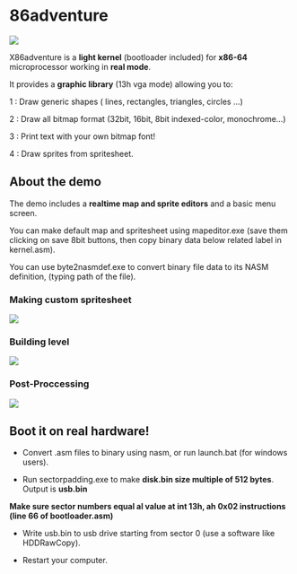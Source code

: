 # 86adventure
![](git-content/intro.gif)

X86adventure is a **light kernel** (bootloader included) for **x86-64** microprocessor working in **real mode**.

It provides a **graphic library** (13h vga mode)  allowing you to:

1 : Draw generic shapes ( lines, rectangles, triangles, circles ...)

2 : Draw all bitmap format (32bit, 16bit, 8bit indexed-color, monochrome...)

3 : Print text with your own bitmap font!

4 : Draw sprites from spritesheet.



## About the demo 

The demo includes a **realtime map and sprite editors** and a basic menu screen.

You can make default map and spritesheet using mapeditor.exe (save them clicking on save 8bit buttons, then copy binary data below related label in kernel.asm).

You can use byte2nasmdef.exe to convert binary file data to its NASM definition, (typing path of the file). 
 
### Making custom spritesheet
![](git-content/spediting.gif)

### Building level
![](git-content/mapediting.gif)

### Post-Proccessing
![](git-content/postproc.gif)

## Boot it on real hardware! 

- Convert .asm files to binary using nasm, or run launch.bat (for windows users). 

- Run sectorpadding.exe to make **disk.bin size multiple of 512 bytes**. Output is **usb.bin**
 
**Make sure sector numbers equal al value at int 13h, ah 0x02 instructions (line 66 of bootloader.asm)** 
 
- Write usb.bin to usb drive starting from sector 0 (use a software like HDDRawCopy).

- Restart your computer. 


